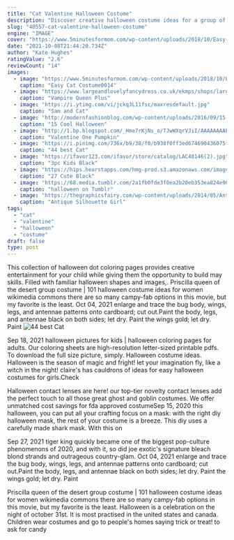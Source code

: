 ```yaml
---
title: "Cat Valentine Halloween Costume"
description: "Discover creative halloween costume ideas for a group of three or four people. Also included: two ideas for duos. Are you planning to dress up with your friends in group costume this halloween? here"
slug: "40557-cat-valentine-halloween-costume"
engine: "IMAGE"
cover: "https://www.5minutesformom.com/wp-content/uploads/2018/10/Easy-Cat-Costume_0014.jpg"
date: "2021-10-08T21:44:20.734Z"
author: "Kate Hughes"
ratingValue: "2.6"
reviewCount: "14"
images:
  - image: "https://www.5minutesformom.com/wp-content/uploads/2018/10/Easy-Cat-Costume_0014.jpg"
    caption: "Easy Cat Costume0014"
  - image: "https://www.largeandlovelyfancydress.co.uk/ekmps/shops/largeand/images/vampire-queen-costume-hf5080-3006-p.jpg"
    caption: "Vampire Queen Plus"
  - image: "https://i.ytimg.com/vi/jckq3L11fsc/maxresdefault.jpg"
    caption: "Sam and Cat"
  - image: "http://modernfashionblog.com/wp-content/uploads/2016/09/15-Cool-Halloween-Makeup-Ideas-For-Kids-2016-7.jpg"
    caption: "15 Cool Halloween"
  - image: "http://1.bp.blogspot.com/_Hme7rKjNs_o/TJwWXqrVJiI/AAAAAAAAEi4/lPMJ4doThX0/s1600/pumpkin+faces.jpg"
    caption: "Valentine One Pumpkin"
  - image: "https://i.pinimg.com/736x/b9/38/f0/b938f0ff3ed674690436075fef064c4a--ariana-grande-cat-cat-valentine.jpg"
    caption: "44 best Cat"
  - image: "https://ifavor123.com/ifavor/store/catalog/LAC48146(2).jpg"
    caption: "3pc Kids Black"
  - image: "https://hips.hearstapps.com/hmg-prod.s3.amazonaws.com/images/black-cat-names-1531427705.jpg?crop=1.00xw:1.00xh;0,0&resize=1200:*"
    caption: "27 Cute Black"
  - image: "https://68.media.tumblr.com/2a1fb0fde3f0ea2b20eb353ea824e962/tumblr_okmih2e50u1uzae1ko1_500.gif"
    caption: "halloween on Tumblr"
  - image: "https://thegraphicsfairy.com/wp-content/uploads/2014/05/Antique-Silhouette-Girl-with-Cat-GraphicsFairy.jpg"
    caption: "Antique Silhouette Girl"
tags:
  - "cat"
  - "valentine"
  - "halloween"
  - "costume"
draft: false
type: post
---
```


This collection of halloween dot coloring pages provides creative entertainment for your child while giving them the opportunity to build may skills. Filled with familiar halloween shapes and images,. Priscilla queen of the desert group costume | 101 halloween costume ideas for women wikimedia commons there are so many campy-fab options in this movie, but my favorite is the least. Oct 04, 2021 enlarge and trace the bug body, wings, legs, and antennae patterns onto cardboard; cut out.Paint the body, legs, and antennae black on both sides; let dry. Paint the wings gold; let dry. Paint
![44 best Cat](https://i.pinimg.com/736x/b9/38/f0/b938f0ff3ed674690436075fef064c4a--ariana-grande-cat-cat-valentine.jpg "44 best Cat")

Sep 18, 2021 halloween pictures for kids | halloween coloring pages for adults. Our coloring sheets are high-resolution letter-sized printable pdfs. To download the full size picture, simply. Halloween costume ideas. Halloween is the season of magic and fright! let your imagination fly, like a witch in the night! claire&#39;s has cauldrons of ideas for easy halloween costumes for girls.Check
<!--inArticleAds-->

<!--galleryOne-->

Halloween contact lenses are here! our top-tier novelty contact lenses add the perfect touch to all those great ghost and goblin costumes. We offer unmatched cost savings for fda approved costumeSep 15, 2020 this halloween, you can put all your crafting focus on a mask: with the right diy halloween mask, the rest of your costume is a breeze. This diy uses a carefully made shark mask. With this on
<!--inArticleAds-->

<!--galleryTwo-->

Sep 27, 2021 tiger king quickly became one of the biggest pop-culture phenomenons of 2020, and with it, so did joe exotic's signature bleach blond strands and outrageous country-glam. Oct 04, 2021 enlarge and trace the bug body, wings, legs, and antennae patterns onto cardboard; cut out.Paint the body, legs, and antennae black on both sides; let dry. Paint the wings gold; let dry. Paint
<!--galleryThree-->

Priscilla queen of the desert group costume | 101 halloween costume ideas for women wikimedia commons there are so many campy-fab options in this movie, but my favorite is the least. Halloween is a celebration on the night of october 31st. It is most practised in the united states and canada. Children wear costumes and go to people's homes saying trick or treat! to ask for candy